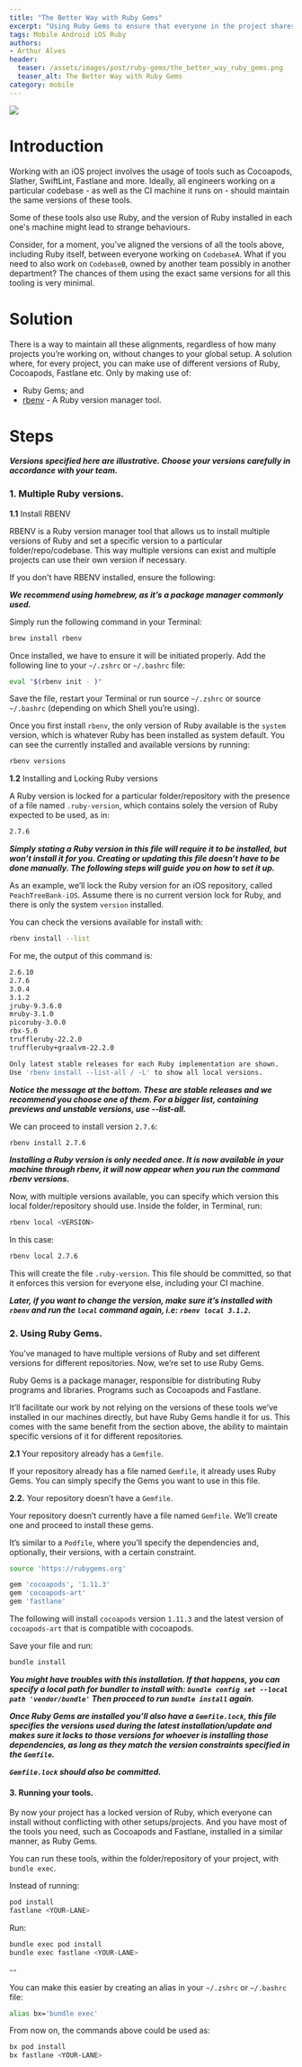 ```yaml
---
title: "The Better Way with Ruby Gems"
excerpt: "Using Ruby Gems to ensure that everyone in the project shares the same setup."
tags: Mobile Android iOS Ruby
authors:
- Arthur Alves
header:
  teaser: /assets/images/post/ruby-gems/the_better_way_ruby_gems.png
  teaser_alt: The Better Way with Ruby Gems
category: mobile
---
```


![](/assets/images/post/ruby-gems/the_better_way_ruby_gems.png)

# Introduction

Working with an iOS project involves the usage of tools such as Cocoapods, Slather, SwiftLint, Fastlane and more. Ideally, all engineers working on a particular codebase - as well as the CI machine it runs on - should maintain the same versions of these tools.

Some of these tools also use Ruby, and the version of Ruby installed in each one's machine might lead to strange behaviours.

Consider, for a moment, you’ve aligned the versions of all the tools above, including Ruby itself, between everyone working on `CodebaseA`. What if you need to also work on `CodebaseB`, owned by another team possibly in another department? The chances of them using the exact same versions for all this tooling is very minimal.

# Solution

There is a way to maintain all these alignments, regardless of how many projects you’re working on, without changes to your global setup. A solution where, for every project, you can make use of different versions of Ruby, Cocoapods, Fastlane etc. Only by making use of:

* Ruby Gems; and
* [rbenv](https://github.com/rbenv/rbenv) - A Ruby version manager tool.

# Steps

**_Versions specified here are illustrative. Choose your versions carefully in accordance with your team._**

### **1.** Multiple Ruby versions.

**1.1** Install RBENV

RBENV is a Ruby version manager tool that allows us to install multiple versions of Ruby and set a specific version to a particular folder/repo/codebase. This way multiple versions can exist and multiple projects can use their own version if necessary.

If you don't have RBENV installed, ensure the following:

**_We recommend using homebrew, as it’s a package manager commonly used._**

Simply run the following command in your Terminal:

```bash
brew install rbenv
```

Once installed, we have to ensure it will be initiated properly. Add the following line to your `~/.zshrc` or `~/.bashrc` file:

```bash
eval "$(rbenv init - )"
```

Save the file, restart your Terminal or run source `~/.zshrc` or source `~/.bashrc` (depending on which Shell you’re using).

Once you first install `rbenv`, the only version of Ruby available is the `system` version, which is whatever Ruby has been installed as system default. You can see the currently installed and available versions by running:

```bash
rbenv versions
```

**1.2** Installing and Locking Ruby versions

A Ruby version is locked for a particular folder/repository with the presence of a file named `.ruby-version`, which contains solely the version of Ruby expected to be used, as in:

```bash
2.7.6
```

**_Simply stating a Ruby version in this file will require it to be installed, but won’t install it for you. Creating or updating this file doesn’t have to be done manually. The following steps will guide you on how to set it up._**

As an example, we’ll lock the Ruby version for an iOS repository, called `PeachTreeBank-iOS`. Assume there is no current version lock for Ruby, and there is only the system `version` installed.

You can check the versions available for install with:

```bash
rbenv install --list
```

For me, the output of this command is:

```bash
2.6.10
2.7.6
3.0.4
3.1.2
jruby-9.3.6.0
mruby-3.1.0
picoruby-3.0.0
rbx-5.0
truffleruby-22.2.0
truffleruby+graalvm-22.2.0

Only latest stable releases for each Ruby implementation are shown.
Use 'rbenv install --list-all / -L' to show all local versions.
```

**_Notice the message at the bottom. These are stable releases and we recommend you choose one of them. For a bigger list, containing previews and unstable versions, use --list-all._**

We can proceed to install version `2.7.6`:

```bash
rbenv install 2.7.6
```

**_Installing a Ruby version is only needed once. It is now available in your machine through rbenv, it will now appear when you run the command rbenv versions._**

Now, with multiple versions available, you can specify which version this local folder/repository should use. Inside the folder, in Terminal, run:

```bash
rbenv local <VERSION>
```

In this case:

```bash
rbenv local 2.7.6
```

This will create the file `.ruby-version`. This file should be committed, so that it enforces this version for everyone else, including your CI machine.

**_Later, if you want to change the version, make sure it’s installed with `rbenv` and run the `local` command again, i.e: `rbenv local 3.1.2`._**

### **2.** Using Ruby Gems.

You’ve managed to have multiple versions of Ruby and set different versions for different repositories. Now, we’re set to use Ruby Gems.

Ruby Gems is a package manager, responsible for distributing Ruby programs and libraries. Programs such as Cocoapods and Fastlane.

It’ll facilitate our work by not relying on the versions of these tools we’ve installed in our machines directly, but have Ruby Gems handle it for us. This comes with the same benefit from the section above, the ability to maintain specific versions of it for different repositories.

**2.1** Your repository already has a `Gemfile`.

If your repository already has a file named `Gemfile`, it already uses Ruby Gems. You can simply specify the Gems you want to use in this file.

**2.2.** Your repository doesn’t have a `Gemfile`.

Your repository doesn’t currently have a file named `Gemfile`. We’ll create one and proceed to install these gems.

It’s similar to a `Podfile`, where you’ll specify the dependencies and, optionally, their versions, with a certain constraint.

```bash
source 'https://rubygems.org'

gem 'cocoapods', '1.11.3'
gem 'cocoapods-art'
gem 'fastlane'
```

The following will install `cocoapods` version `1.11.3` and the latest version of `cocoapods-art` that is compatible with cocoapods.

Save your file and run:

```bash
bundle install
```

**_You might have troubles with this installation. If that happens, you can specify a local path for bundler to install with: `bundle config set --local path 'vendor/bundle'`
Then proceed to run `bundle install` again._**

**_Once Ruby Gems are installed you’ll also have a `Gemfile.lock`, this file specifies the versions used during the latest installation/update and makes sure it locks to those versions for whoever is installing those dependencies, as long as they match the version constraints specified in the `Gemfile`._**

**_`Gemfile.lock` should also be committed._**


#### **3.** Running your tools.

By now your project has a locked version of Ruby, which everyone can install without conflicting with other setups/projects. And you have most of the tools you need, such as Cocoapods and Fastlane, installed in a similar manner, as Ruby Gems.

You can run these tools, within the folder/repository of your project, with `bundle exec`.

Instead of running:

```bash
pod install
fastlane <YOUR-LANE>
```

Run:

```bash
bundle exec pod install
bundle exec fastlane <YOUR-LANE>
```

--

You can make this easier by creating an alias in your `~/.zshrc` or `~/.bashrc` file:

```bash
alias bx='bundle exec'
```

From now on, the commands above could be used as:

```bash
bx pod install
bx fastlane <YOUR-LANE>
```
